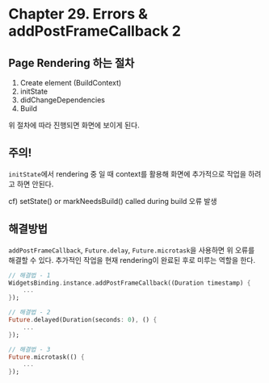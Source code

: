 # Chapter 29. Errors & addPostFrameCallback 2

## Page Rendering 하는 절차

1. Create element (BuildContext)
2. initState
3. didChangeDependencies
4. Build

위 절차에 따라 진행되면 화면에 보이게 된다.

## 주의!

`initState`에서 rendering 중 일 때 context를 활용해 화면에 추가적으로 작업을 하려고 하면 안된다.

cf) setState() or markNeedsBuild() called during build 오류 발생

## 해결방법

`addPostFrameCallback`, `Future.delay`, `Future.microtask`을 사용하면 위 오류를 해결할 수 있다. 추가적인 작업을 현재 rendering이 완료된 후로 미루는 역할을 한다.

```dart
// 해결법 - 1
WidgetsBinding.instance.addPostFrameCallback((Duration timestamp) {
    ...
});

// 해결법 - 2
Future.delayed(Duration(seconds: 0), () {
    ...
});

// 해결법 - 3
Future.microtask(() {
    ...
});
```
